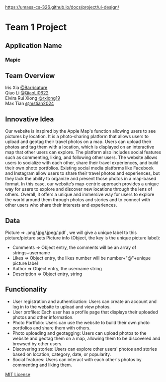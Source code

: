 https://umass-cs-326.github.io/docs/project/ui-design/
# Team 1 Project

## Application Name
### Mapic

## Team Overview
Iris Xia [@Barricature](https://github.com/Barricature)\
Qiao Li [@QiaoLi0622](https://github.com/QiaoLi0622)\
Elvira Rui Xiong [@rxiong19](https://github.com/rxiong19)\
Max Tian [@mstian2024](https://github.com/mstian2024)

## Innovative Idea

Our website is inspired by the Apple Map's function allowing users to see pictures by location. It is a photo-sharing platform that allows users to upload and geotag their travel photos on a map. Users can upload their photos and tag them with a location, which is displayed on an interactive map that other users can explore. The platform also includes social features such as commenting, liking, and following other users. The website allows users to socialize with each other, share their travel experiences, and build their own photo portfolios. 
Existing social media platforms like Facebook and Instagram allow users to share their travel photos and experiences, but they lack the ability to organize and present those photos in a map-based format. In this case, our website’s map-centric approach provides a unique way for users to explore and discover new locations through the lens of others. Overall, it offers a unique and immersive way for users to explore the world around them through photos and stories and to connect with other users who share their interests and experiences.

## Data

Picture => .png/.jpg/.jpeg/.pdf , we will give a unique label to this picture/picture sets
Picture info (Object, the key is the unique picture label):
  - Comments => Object entry, the comments will be an array of strings+username
  - Likes => Object entry, the likes number will be number+"@"+unique picture label
  - Author => Object entry, the username string
  - Description => Object entry, string 


## Functionality

- User registration and authentication: Users can create an account and log in to the website to upload and view photos.
- User profiles: Each user has a profile page that displays their uploaded photos and other information.
- Photo Portfolio: Users can use the website to build their own photo portfolios and share them with others.
- Photo uploading and geotagging: Users can upload photos to the website and geotag them on a map, allowing them to be discovered and browsed by other users.
- Discovering stories: Users can explore other users' photos and stories based on location, category, date, or popularity.
- Social features: Users can interact with each other's photos by commenting and liking them.


[MIT License](https://opensource.org/licenses/MIT)
